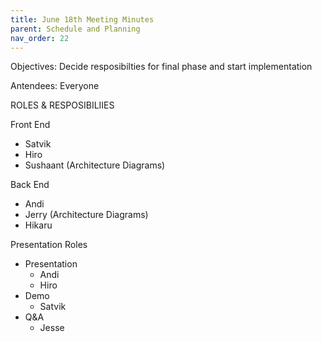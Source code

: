 ```yaml
---
title: June 18th Meeting Minutes
parent: Schedule and Planning
nav_order: 22
---
```


Objectives: Decide resposibilties for final phase and start implementation

Antendees: Everyone

ROLES & RESPOSIBILIIES

Front End
- Satvik
- Hiro
- Sushaant (Architecture Diagrams)

Back End 
- Andi
- Jerry (Architecture Diagrams)
- Hikaru

Presentation Roles
  - Presentation 
    - Andi
    - Hiro
  - Demo
    - Satvik
  - Q&A
    - Jesse 


